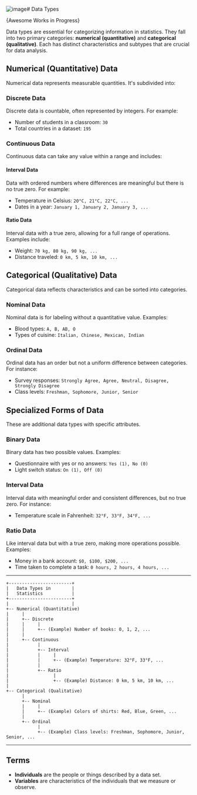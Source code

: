 ![image](https://github.com/NajiElKotob/Awesome-Statistics-For-Data-Science/assets/24192895/6b0e489b-6f17-43ba-9f35-f28f9307db14)# Data Types

{Awesome Works in Progress}

Data types are essential for categorizing information in statistics. They fall into two primary categories: **numerical (quantitative)** and **categorical (qualitative)**. Each has distinct characteristics and subtypes that are crucial for data analysis.

## Numerical (Quantitative) Data

Numerical data represents measurable quantities. It's subdivided into:

### Discrete Data

Discrete data is countable, often represented by integers. For example:

- Number of students in a classroom: `30`
- Total countries in a dataset: `195`

### Continuous Data

Continuous data can take any value within a range and includes:

#### Interval Data

Data with ordered numbers where differences are meaningful but there is no true zero. For example:

- Temperature in Celsius: `20°C, 21°C, 22°C, ...`
- Dates in a year: `January 1, January 2, January 3, ...`

#### Ratio Data

Interval data with a true zero, allowing for a full range of operations. Examples include:

- Weight: `70 kg, 80 kg, 90 kg, ...`
- Distance traveled: `0 km, 5 km, 10 km, ...`

## Categorical (Qualitative) Data

Categorical data reflects characteristics and can be sorted into categories.

### Nominal Data

Nominal data is for labeling without a quantitative value. Examples:

- Blood types: `A, B, AB, O`
- Types of cuisine: `Italian, Chinese, Mexican, Indian`

### Ordinal Data

Ordinal data has an order but not a uniform difference between categories. For instance:

- Survey responses: `Strongly Agree, Agree, Neutral, Disagree, Strongly Disagree`
- Class levels: `Freshman, Sophomore, Junior, Senior`

## Specialized Forms of Data

These are additional data types with specific attributes.

### Binary Data

Binary data has two possible values. Examples:

- Questionnaire with yes or no answers: `Yes (1), No (0)`
- Light switch status: `On (1), Off (0)`

### Interval Data

Interval data with meaningful order and consistent differences, but no true zero. For instance:

- Temperature scale in Fahrenheit: `32°F, 33°F, 34°F, ...`

### Ratio Data

Like interval data but with a true zero, making more operations possible. Examples:

- Money in a bank account: `$0, $100, $200, ...`
- Time taken to complete a task: `0 hours, 2 hours, 4 hours, ...`

-----
  

```
+------------------------+
|   Data Types in        |
|   Statistics           |
+------------------------+
|                        |
+-- Numerical (Quantitative)
|     |
|     +-- Discrete
|     |     |
|     |     +-- (Example) Number of books: 0, 1, 2, ...
|     |
|     +-- Continuous
|           |
|           +-- Interval
|           |     |
|           |     +-- (Example) Temperature: 32°F, 33°F, ...
|           |
|           +-- Ratio
|                 |
|                 +-- (Example) Distance: 0 km, 5 km, 10 km, ...
|
+-- Categorical (Qualitative)
      |
      +-- Nominal
      |     |
      |     +-- (Example) Colors of shirts: Red, Blue, Green, ...
      |
      +-- Ordinal
            |
            +-- (Example) Class levels: Freshman, Sophomore, Junior, Senior, ...
```

-----

## Terms
* **Individuals** are the people or things described by a data set.
* **Variables** are characteristics of the individuals that we measure or observe.

